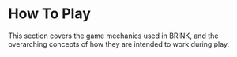 # How To Play
This section covers the game mechanics used in BRINK, and the overarching concepts of how they are intended to work during play. 